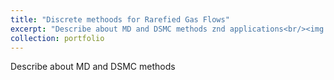 ```yaml
---
title: "Discrete methoods for Rarefied Gas Flows"
excerpt: "Describe about MD and DSMC methods znd applications<br/><img src='/images/500x300.png'>"
collection: portfolio
---
```


Describe about MD and DSMC methods
